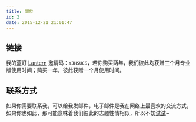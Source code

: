 ```yaml
---
title: 關於
id: 2
date: 2015-12-21 21:01:47
---
```


## 链接
我的蓝灯 [Lantern](https://www.getlantern.org/) 邀请码：`YJHSUCS`，若你购买两年，我们彼此均获赠三个月专业版使用时间；购买一年，彼此获赠一个月使用时间。
## 联系方式
如果你需要联系我，可以给我发邮件，电子邮件是我在网络上最喜欢的交流方式，如果你也如此，那可能意味着我们彼此的志趣性情相似，所以不妨[试试](mailto:he.zhongrui@icloud.com)~
